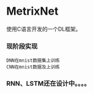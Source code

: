 # MetrixNet
使用C语言开发的一个DL框架。

### 现阶段实现
    DNN在mnist数据集上训练
    CNN在mnist数据及上训练


 
### RNN、LSTM还在设计中。。。。

